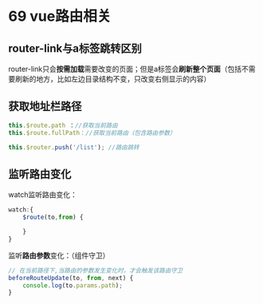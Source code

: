 # 69 vue路由相关

## router-link与a标签跳转区别

router-link只会**按需加载**需要改变的页面；但是a标签会**刷新整个页面**（包括不需要刷新的地方，比如左边目录结构不变，只改变右侧显示的内容）

## 获取地址栏路径

```javascript
this.$route.path ：//获取当前路由
this.$route.fullPath：//获取当前路由（包含路由参数）

this.$router.push('/list'); //路由跳转
```

## 监听路由变化

watch监听路由变化：

```javascript
watch:{
    $route(to,from) {

    }
}
```

监听**路由参数**变化：（组件守卫）

```javascript
// 在当前路径下,当路由的参数发生变化时，才会触发该路由守卫
beforeRouteUpdate(to, from, next) {
    console.log(to.params.path);
}
```

